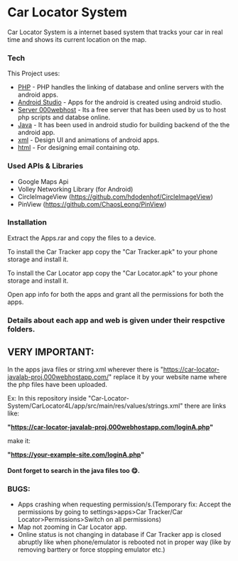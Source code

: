 # Car Locator System

Car Locator System is a internet based system that tracks your car in real time and shows its current location on the map.

### Tech

This Project uses:

* [PHP](http://php.net/) - PHP handles the linking of database and online servers with the android apps.
* [Android Studio](https://developer.android.com/studio/) - Apps for the android is created using android studio.
* [Server 000webhost](https://www.000webhost.com/) - Its a free server that has been used by us to host php scripts and databse online.
* [Java](https://www.java.com/) - It has been used in android studio for building backend of the the android app.
* [xml](https://www.xml.com/) - Design UI and animations of android apps.
* [html](https://www.w3schools.com/html/) - For designing email containing otp.


### Used APIs & Libraries
  - Google Maps Api
  - Volley Networking Library (for Android)
  - CircleImageView (https://github.com/hdodenhof/CircleImageView)
  - PinView (https://github.com/ChaosLeong/PinView)

 
### Installation

Extract the Apps.rar and copy the files to a device.

To install the Car Tracker app copy the "Car Tracker.apk" to your phone storage and install it.

To install the Car Locator app copy the "Car Locator.apk" to your phone storage and install it.

Open app info for both the apps and grant all the permissions for both the apps. 




### Details about each app and web is given under their respctive folders.

## VERY IMPORTANT:

In the apps java files or string.xml wherever there is "https://car-locator-javalab-proj.000webhostapp.com/" replace it by your website name where the php files have been uploaded.

Ex: In this repository inside "Car-Locator-System/CarLocator4L/app/src/main/res/values/strings.xml" there are links like:

**"https://car-locator-javalab-proj.000webhostapp.com/loginA.php"**

make it:

**"https://your-example-site.com/loginA.php"**

#### Dont forget to search in the java files too 😋.

### BUGS:
- Apps crashing when requesting permission/s.(Temporary fix: Accept the permissions by going to settings>apps>Car Tracker/Car Locator>Permissions>Switch on all permissions)
- Map not zooming in Car Locator app.
- Online status is not changing in database if Car Tracker app is closed abruptly like when phone/emulator is rebooted not in proper way (like by removing barttery or force stopping emulator etc.)





